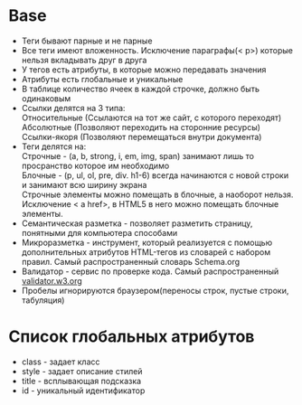 # Base

<ul>
<li>Теги бывают парные и не парные</li>
<li>Все теги имеют вложенность. Исключение параграфы(< p>) которые нельзя вкладывать друг в друга</li>
<li>У тегов есть атрибуты, в которые можно передавать значения</li>
<li>Атрибуты есть глобальные и уникальные</li>
<li>В таблице количество ячеек в каждой строчке, должно быть одинаковым</li>
<li>Ссылки делятся на 3 типа:<br> 
Относительные (Ссылаются на тот же сайт, с которого переходят)<br>
Абсолютные (Позволяют переходить на сторонние ресурсы)<br>
Ссылки-якоря (Позволяют перемещаться внутри документа) </li>
<li>Теги делятся на:<br>
Строчные - (a, b, strong, i, em, img, span) занимают лишь то просранство которое им необходимо<br>
Блочные - (p, ul, ol, pre, div. h1-6) всегда начинаются с новой строки и занимают всю ширину экрана<br>
Строчные элементы можно помещать в блочные, а наоборот нельзя. Исключение < a href>, в HTML5 в него можно помещать блочные элементы.
</li>
<li>Семантическая разметка - позволяет разметить страницу, понятными для компьютера способами</li>
<li>Микроразметка - инструмент, который реализуется с помощью дополнительных атрибутов HTML-тегов из словарей с набором правил. Самый распространенный словарь Schema.org</li>
<li>Валидатор - сервис по проверке кода. Самый распространенный <a href="https://validator.w3.org">validator.w3.org</a> </li>
<li>Пробелы игнорируются браузером(переносы строк, пустые строки, табуляция)</li>

</ul>

# Список глобальных атрибутов
<ul>
<li>class - задает класс</li>
<li>style - задает описание стилей</li>
<li>title - всплывающая подсказка</li>
<li>id - уникальный идентификатор</li>
</ul>

